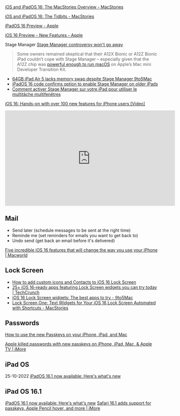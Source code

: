 [iOS and iPadOS 16: The MacStories Overview - MacStories](https://www.macstories.net/stories/ios-and-ipados-16-the-macstories-overview/)

[iOS and iPadOS 16: The Tidbits - MacStories](https://www.macstories.net/stories/ios-and-ipados-16-the-tidbits/)

[iPadOS 16 Preview - Apple](https://www.apple.com/ipados/ipados-16-preview/)

[iOS 16 Preview - New Features - Apple](https://www.apple.com/ios/ios-16-preview/features/)


Stage Manager
[Stage Manager controversy won't go away](https://9to5mac.com/2022/06/14/stage-manager-controversy/)

> Some owners remained skeptical that their A12X Bionic or A12Z Bionic iPad couldn’t cope with Stage Manager – especially given that the A12Z chip was [powerful enough to run macOS](https://9to5mac.com/2020/06/22/apple-arm-developer-kit/) on Apple’s Mac mini Developer Transition Kit.


- [64GB iPad Air 5 lacks memory swap despite Stage Manager 9to5Mac](https://9to5mac.com/2022/06/14/ipad-air-5-lacks-memory-swap-stage-manager/)
- [iPadOS 16 code confirms option to enable Stage Manager on older iPads](https://9to5mac.com/2022/06/15/ipados-16-internal-stage-manager-older-ipads/)
- [Comment activer Stage Manager sur votre iPad pour utiliser le multitâche multifenêtres](https://www.frandroid.com/comment-faire/tutoriaux/tutoriels-pc/1517680_comment-activer-stage-manager-sur-votre-ipad-pour-utiliser-le-multitache-multifenetres)

[iOS 16: Hands-on with over 100 new features for iPhone users [Video]](https://9to5mac.com/2022/06/22/ios-16-new-features-video/)

<iframe width="560" height="315" src="https://www.youtube.com/embed/9Q0LjNbhqOs" title="YouTube video player" frameborder="0" allow="accelerometer; autoplay; clipboard-write; encrypted-media; gyroscope; picture-in-picture" allowfullscreen></iframe>

## Mail
- Send later (schedule messages to be sent at the right time)
- Reminde me (set reminders for emails you want to get back to)
- Undo send (get back an email before it's delivered)

[Five incredible iOS 16 features that will change the way you use your iPhone | Macworld](https://www.macworld.com/article/793321/ios-16-best-features-lock-screen-messages-keyboard.html)

## Lock Screen
- [How to add custom icons and Contacts to iOS 16 Lock Screen](https://9to5mac.com/2022/09/13/custom-icons-contacts-ios-16-lock-screen/)
- [25+ iOS 16-ready apps featuring Lock Screen widgets you can try today | TechCrunch](https://techcrunch.com/2022/09/12/25-ios-16-ready-apps-featuring-lock-screen-widgets-you-can-try-today/)
- [iOS 16 Lock Screen widgets: The best apps to try - 9to5Mac](https://9to5mac.com/2022/09/18/ios-16-lock-screen-widgets-apps/)
- [Lock Screen One: Text Widgets for Your iOS 16 Lock Screen Automated with Shortcuts - MacStories](https://www.macstories.net/reviews/lock-screen-one-text-widgets-for-your-ios-16-lock-screen-automated-with-shortcuts/)

## Passwords
[How to use the new Passkeys on your iPhone, iPad, and Mac](https://www.macworld.com/article/917751/how-to-use-passkeys.html)

[Apple killed passwords with new passkeys on iPhone, iPad, Mac, & Apple TV | iMore](https://www.imore.com/apple-killed-passwords-new-passkeys-iphone-ipad-mac-apple-tv)

## iPad OS
25-10-2022
[iPadOS 16.1 now available: Here's what's new](https://9to5mac.com/2022/10/24/ipad-os-16-1-new-features/)

## iPad OS 16.1
[iPadOS 16.1 now available: Here's what's new](https://9to5mac.com/2022/10/24/ipad-os-16-1-new-features/)
[Safari 16.1 adds support for passkeys, Apple Pencil hover, and more | iMore](https://www.imore.com/mac/safari-161-adds-support-for-passkeys-apple-pencil-hover-and-more)